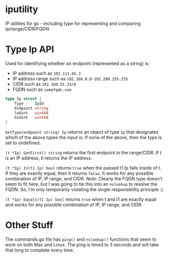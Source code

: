 # iputility
IP utilities for go - including type for representing and comparing ip/range/CIDR/FQDN

# Type Ip API
Used for identifying whether an endpoint (represented as a string) is:
  - IP address such as `192.111.65.3`
  - IP address range such as `192.168.0.0-192.200.255.255`
  - CIDR such as `192.168.55.33/8`
  - FQDN such as `somefqdn.com`

```go 
type Ip struct {
	Type     IpId
	Endpoint string
	loUint   uint64
	hiUint   uint64
}
```

`GetType(endpoint string) Ip` returns an object of type `Ip` that designates which of the above types the input is. If none of the above, then the type is set to undefined.  

`(t *Ip) GetFirst() string` returns the first endpoint in the range/CIDR. If t is an IP address, it returns the IP address. 

`(t *Ip) In(t1 Ip) bool` returns `true` when the passed t1 Ip falls inside of t. If they are exactly equal, then it returns `false`. It works for any possible combination of IP, IP range, and CIDR. *Note:* Clearly the FQDN type doesn't seem to fit here, but I was going to tie this into an `nslookup` to resolve the FQDN. So, I'm only temporarily violating the single responsibility principle :). 

`(t *Ip) Equals(t1 Ip) bool` returns `true` when t and t1 are exactly equal and works for any possible combination of IP, IP range, and CIDR.


# Other Stuff
The commands.go file has `ping()` and `nslookup()` functions that seem to work on both Mac and Linux. The ping is timed to 3 seconds and will take that long to complete every time. 
